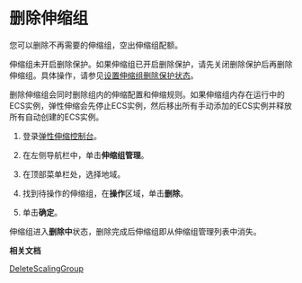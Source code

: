# 删除伸缩组

您可以删除不再需要的伸缩组，空出伸缩组配额。

伸缩组未开启删除保护。如果伸缩组已开启删除保护，请先关闭删除保护后再删除伸缩组。具体操作，请参见[设置伸缩组删除保护状态](/intl.zh-CN/伸缩组/伸缩组/设置伸缩组删除保护状态.md)。

删除伸缩组会同时删除组内的伸缩配置和伸缩规则。如果伸缩组内存在运行中的ECS实例，弹性伸缩会先停止ECS实例，然后移出所有手动添加的ECS实例并释放所有自动创建的ECS实例。

1.  登录[弹性伸缩控制台](https://essnew.console.aliyun.com/)。

2.  在左侧导航栏中，单击**伸缩组管理**。

3.  在顶部菜单栏处，选择地域。

4.  找到待操作的伸缩组，在**操作**区域，单击**删除**。

5.  单击**确定**。


伸缩组进入**删除中**状态，删除完成后伸缩组即从伸缩组管理列表中消失。

**相关文档**  


[DeleteScalingGroup](/intl.zh-CN/API参考/伸缩组/DeleteScalingGroup.md)

